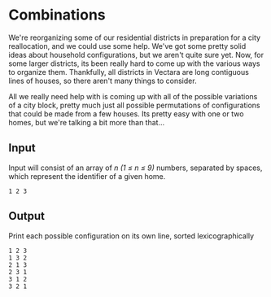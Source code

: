 # Combinations

We're reorganizing some of our residential districts in preparation for a city reallocation, and we could use some help. We've got some pretty solid ideas about household configurations, but we aren't quite sure yet. Now, for some larger districts, its been really hard to come up with the various ways to organize them. Thankfully, all districts in Vectara are long contiguous lines of houses, so there aren't many things to consider.

All we really need help with is coming up with all of the possible variations of a city block, pretty much just all possible permutations of configurations that could be made from a few houses. Its pretty easy with one or two homes, but we're talking a bit more than that...

## Input

Input will consist of an array of _n (1 ≤ n ≤ 9)_ numbers, separated by spaces, which represent the identifier of a given home.

```
1 2 3
```

## Output

Print each possible configuration on its own line, sorted lexicographically

```
1 2 3
1 3 2
2 1 3
2 3 1
3 1 2
3 2 1
```

